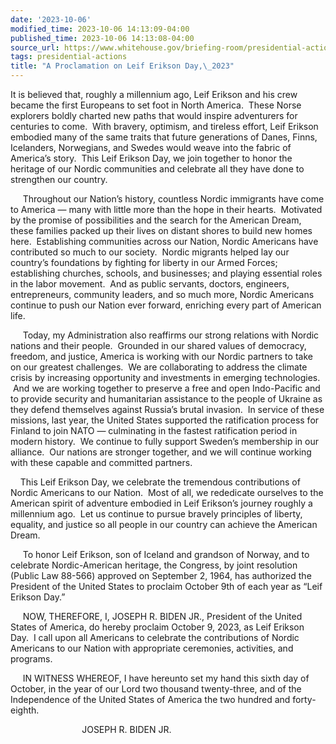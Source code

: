 ```yaml
---
date: '2023-10-06'
modified_time: 2023-10-06 14:13:09-04:00
published_time: 2023-10-06 14:13:08-04:00
source_url: https://www.whitehouse.gov/briefing-room/presidential-actions/2023/10/06/a-proclamation-on-leif-erikson-day-2023/
tags: presidential-actions
title: "A Proclamation on Leif Erikson Day,\_2023"
---
```

 
It is believed that, roughly a millennium ago, Leif Erikson and his crew
became the first Europeans to set foot in North America.  These Norse
explorers boldly charted new paths that would inspire adventurers for
centuries to come.  With bravery, optimism, and tireless effort, Leif
Erikson embodied many of the same traits that future generations of
Danes, Finns, Icelanders, Norwegians, and Swedes would weave into the
fabric of America’s story.  This Leif Erikson Day, we join together to
honor the heritage of our Nordic communities and celebrate all they have
done to strengthen our country.

     Throughout our Nation’s history, countless Nordic immigrants have
come to America — many with little more than the hope in their hearts. 
Motivated by the promise of possibilities and the search for the
American Dream, these families packed up their lives on distant shores
to build new homes here.  Establishing communities across our Nation,
Nordic Americans have contributed so much to our society.  Nordic
migrants helped lay our country’s foundations by fighting for liberty in
our Armed Forces; establishing churches, schools, and businesses; and
playing essential roles in the labor movement.  And as public servants,
doctors, engineers, entrepreneurs, community leaders, and so much more,
Nordic Americans continue to push our Nation ever forward, enriching
every part of American life.

     Today, my Administration also reaffirms our strong relations with
Nordic nations and their people.  Grounded in our shared values of
democracy, freedom, and justice, America is working with our Nordic
partners to take on our greatest challenges.  We are collaborating to
address the climate crisis by increasing opportunity and investments in
emerging technologies.  And we are working together to preserve a free
and open Indo-Pacific and to provide security and humanitarian
assistance to the people of Ukraine as they defend themselves against
Russia’s brutal invasion.  In service of these missions, last year, the
United States supported the ratification process for Finland to join
NATO — culminating in the fastest ratification period in modern history.
 We continue to fully support Sweden’s membership in our alliance.  Our
nations are stronger together, and we will continue working with these
capable and committed partners.

    This Leif Erikson Day, we celebrate the tremendous contributions of
Nordic Americans to our Nation.  Most of all, we rededicate ourselves to
the American spirit of adventure embodied in Leif Erikson’s journey
roughly a millennium ago.  Let us continue to pursue bravely principles
of liberty, equality, and justice so all people in our country can
achieve the American Dream.

     To honor Leif Erikson, son of Iceland and grandson of Norway, and
to celebrate Nordic-American heritage, the Congress, by joint resolution
(Public Law 88-566) approved on September 2, 1964, has authorized the
President of the United States to proclaim October 9th of each year as
“Leif Erikson Day.”

     NOW, THEREFORE, I, JOSEPH R. BIDEN JR., President of the United
States of America, do hereby proclaim October 9, 2023, as Leif Erikson
Day.  I call upon all Americans to celebrate the contributions of Nordic
Americans to our Nation with appropriate ceremonies, activities, and
programs.

     IN WITNESS WHEREOF, I have hereunto set my hand this sixth day of
October, in the year of our Lord two thousand twenty-three, and of the
Independence of the United States of America the two hundred and
forty-eighth.

                             JOSEPH R. BIDEN JR.
